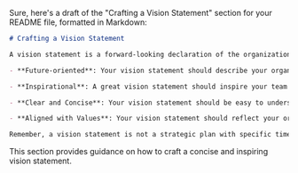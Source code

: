 Sure, here's a draft of the "Crafting a Vision Statement" section for your README file, formatted in Markdown:

```markdown
# Crafting a Vision Statement

A vision statement is a forward-looking declaration of the organization's purpose and aspirations. It paints a picture of what the organization aims to achieve in the long term and serves as a guide for strategic planning. Here are some tips on crafting a concise and inspiring vision statement:

- **Future-oriented**: Your vision statement should describe your organization's long-term goals and aspirations. It should provide a clear picture of what you want to achieve in the future.

- **Inspirational**: A great vision statement should inspire your team and stakeholders. It should be ambitious and push your organization to strive for excellence.

- **Clear and Concise**: Your vision statement should be easy to understand and remember. Avoid jargon and keep it as concise as possible.

- **Aligned with Values**: Your vision statement should reflect your organization's core values. It should resonate with your team and stakeholders and align with their values and expectations.

Remember, a vision statement is not a strategic plan with specific timelines and targets. It's a guiding star that helps your organization stay focused on its long-term goals.
```
This section provides guidance on how to craft a concise and inspiring vision statement.
